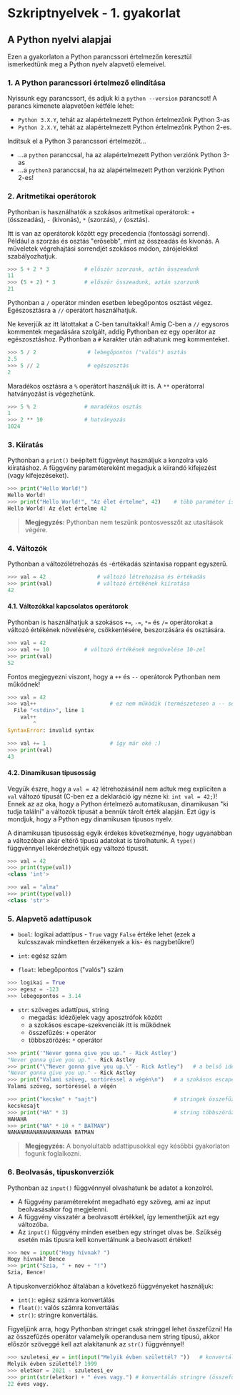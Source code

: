 # Szkriptnyelvek - 1. gyakorlat

## A Python nyelvi alapjai

Ezen a gyakorlaton a Python parancssori értelmezőn keresztül ismerkedtünk meg a Python nyelv alapvető elemeivel.


### 1. A Python parancssori értelmező elindítása

Nyissunk egy parancssort, és adjuk ki a `python --version` parancsot! A parancs kimenete alapvetően kétféle lehet:

* `Python 3.X.Y`, tehát az alapértelmezett Python értelmezőnk Python 3-as
* `Python 2.X.Y`, tehát az alapértelmezett Python értelmezőnk Python 2-es.

Indítsuk el a Python 3 parancssori értelmezőt...

* ...a `python` paranccsal, ha az alapértelmezett Python verziónk Python 3-as
* ...a `python3` paranccsal, ha az alapértelmezett Python verziónk Python 2-es!


### 2. Aritmetikai operátorok

Pythonban is használhatók a szokásos aritmetikai operátorok: `+` (összeadás), `-` (kivonás), `*` (szorzás), `/` (osztás).

Itt is van az operátorok között egy <span class="red">precedencia</span> (fontossági sorrend). Például a szorzás és osztás "erősebb", mint az összeadás és kivonás. A műveletek végrehajtási sorrendjét szokásos módon, zárójelekkel szabályozhatjuk.

```python
>>> 5 + 2 * 3           # először szorzunk, aztán összeadunk
11
>>> (5 + 2) * 3         # először összeadunk, aztán szorzunk
21
```

Pythonban a `/` operátor minden esetben lebegőpontos osztást végez. Egészosztásra a `//` operátort használhatjuk.

Ne keverjük az itt látottakat a C-ben tanultakkal! Amíg C-ben a `//` egysoros kommentek megadására szolgált, addig Pythonban ez egy operátor az egészosztáshoz. Pythonban a `#` karakter után adhatunk meg kommenteket.

```python
>>> 5 / 2                # lebegőpontos ("valós") osztás
2.5
>>> 5 // 2               # egészosztás
2
```

Maradékos osztásra a `%` operátort használjuk itt is. A `**` operátorral hatványozást is végezhetünk.

```python
>>> 5 % 2               # maradékos osztás
1
>>> 2 ** 10             # hatványozás
1024
```


### 3. Kiíratás

Pythonban a `print()` beépített függvényt használjuk a konzolra való kiíratáshoz. A függvény paramétereként megadjuk a kiírandó kifejezést (vagy kifejezéseket).

```python
>>> print("Hello World!")
Hello World!
>>> print("Hello World!", "Az élet értelme", 42)    # több paraméter is megadható
Hello World! Az élet értelme 42
```

> **Megjegyzés:** Pythonban nem teszünk pontosvesszőt az utasítások végére.


### 4. Változók

Pythonban a változólétrehozás és -értékadás szintaxisa roppant egyszerű.

```python
>>> val = 42                # változó létrehozása és értékadás
>>> print(val)              # változó értékének kiíratása
42
```

#### 4.1. Változókkal kapcsolatos operátorok


Pythonban is használhatjuk a szokásos `+=`, `-=`, `*=` és `/=` operátorokat a változó értékének növelésére, csökkentésére, beszorzására és osztására.

```python
>>> val = 42
>>> val += 10           # változó értékének megnövelése 10-zel
>>> print(val)
52
```

Fontos megjegyezni viszont, hogy <span class="red">a `++` és `--` operátorok Pythonban nem működnek</span>!

```python
>>> val = 42
>>> val++                       # ez nem működik (természetesen a -- sem)! :(
  File "<stdin>", line 1
    val++
        ^
SyntaxError: invalid syntax

>>> val += 1                    # így már oké :)
>>> print(val)
43
```


#### 4.2. Dinamikusan típusosság

Vegyük észre, hogy a `val = 42` létrehozásánál nem adtuk meg expliciten a `val` változó típusát (C-ben ez a deklaráció így nézne ki: `int val = 42;`)! Ennek az az oka, hogy a Python értelmező automatikusan, dinamikusan "ki tudja találni" a változók típusát a bennük tárolt érték alapján. Ezt úgy is mondjuk, hogy <span class="red">a Python egy dinamikusan típusos nyelv</span>.

A dinamikusan típusosság egyik érdekes következménye, hogy ugyanabban a változóban akár eltérő típusú adatokat is tárolhatunk. A `type()` függvénnyel lekérdezhetjük egy változó típusát.

```python
>>> val = 42
>>> print(type(val))
<class 'int'>

>>> val = "alma"
>>> print(type(val))
<class 'str'>
```


### 5. Alapvető adattípusok

* `bool`: logikai adattípus - `True` vagy `False` értéke lehet (ezek a kulcsszavak mindketten érzékenyek a kis- és nagybetűkre!)

* `int`: egész szám

* `float`: lebegőpontos ("valós") szám

```python
>>> logikai = True
>>> egesz = -123
>>> lebegopontos = 3.14
```

* `str`: szöveges adattípus, string
    * megadás: idézőjelek vagy aposztrófok között
    * a szokásos escape-szekvenciák itt is működnek
    * összefűzés: `+` operátor
    * többszörözés: `*` operátor

```python
>>> print('"Never gonna give you up." - Rick Astley')
"Never gonna give you up." - Rick Astley
>>> print("\"Never gonna give you up.\" - Rick Astley")   # a belső idézőjelek escape-elése is jó megoldás
"Never gonna give you up." - Rick Astley
>>> print("Valami szöveg, sortöréssel a végén\n")   # a szokásos escape-szekvenciák (pl. sortörés) működnek
Valami szöveg, sortöréssel a végén

>>> print("kecske" + "sajt")                        # stringek összefűzése
kecskesajt
>>> print("HA" * 3)                                 # string többszörözése
HAHAHA
>>> print("NA" * 10 + " BATMAN")
NANANANANANANANANANA BATMAN
```

> **Megjegyzés:** A bonyolultabb adattípusokkal egy későbbi gyakorlaton fogunk foglalkozni.


### 6. Beolvasás, típuskonverziók

Pythonban az `input()` függvénnyel olvashatunk be adatot a konzolról.

* A függvény paramétereként megadható egy szöveg, ami az input beolvasásakor fog megjelenni.
* A függvény visszatér a beolvasott értékkel, így lementhetjük azt egy változóba.
* <span class="red">Az `input()` függvény minden esetben egy stringet olvas be. Szükség esetén más típusra kell konvertálnunk a beolvasott értéket!</span>

```python
>>> nev = input("Hogy hívnak? ")
Hogy hívnak? Bence
>>> print("Szia, " + nev + "!")
Szia, Bence!
```

A típuskonverziókhoz általában a következő függvényeket használjuk:

* `int()`: egész számra konvertálás
* `float()`: valós számra konvertálás
* `str()`: stringre konvertálás.

Figyeljünk arra, hogy <span class="red">Pythonban stringet csak stringgel lehet összefűzni</span>! Ha az összefűzés operátor valamelyik operandusa nem string típusú, akkor először szöveggé kell azt alakítanunk az `str()` függvénnyel!

```python
>>> szuletesi_ev = int(input("Melyik évben születtél? "))   # konvertálás egész számra
Melyik évben születtél? 1999
>>> eletkor = 2021 - szuletesi_ev
>>> print(str(eletkor) + " éves vagy.") # konvertálás stringre (összefűzés miatt)
22 éves vagy.
```